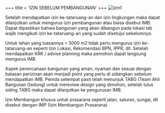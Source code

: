 +++
title = 'IZIN SEBELUM PEMBANGUNAN'
+++
![izin1](/perizinanjakarta1/images/izin-sebelum-pembangunan.png)

Setelah mendapatkan izin ke-tataruang-an dan izin lingkungan maka dapat dilanjutkan untuk mengurus izin pembangunan atau biasa disebut IMB. Dapat dipastikan bahwa bangunan yang akan dibangun pada lokasi tsb wajib mengikuti izin ke-tataruang-an yang sudah disetujui sebelumnya.

Untuk lahan yang luasannya < 5000 m2 tidak perlu mengurus izin ke-tataruang-an seperti Izin Lokasi, Rekomendasi BPN, IPPR, dll. Setelah mendapatkan KRK / advise planning maka pemohon dapat langsung mengurus IMB.

Aspek perencanaan bangunan yang aman, nyaman dan sesuai dengan batasan perizinan akan menjadi point yang perlu di sidangkan sebelum mendapatkan IMB. Pemda setempat pasti telah menunjuk TABG (Team Ahli Bangunan Gedung) untuk mereview design yang dimohon, setelah lulus siding TABG maka dapat dilanjutkan ke pengurusan IMB.

Izin Membangun khusus untuk prasarana seperti jalan, saluran, sungai, dll disebut dengan IMP (Izin Membangun Prasarana)
